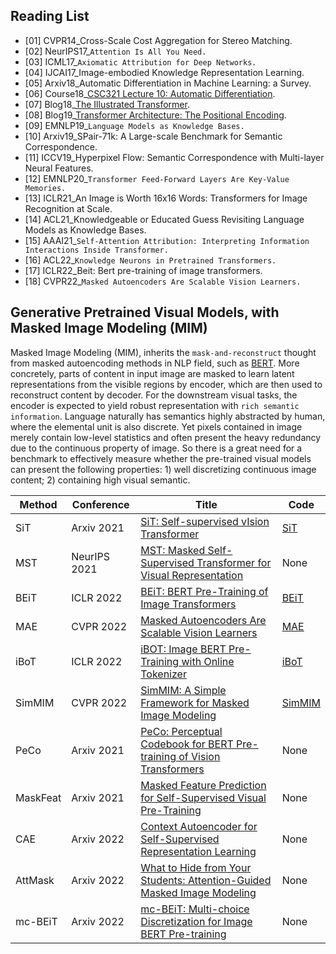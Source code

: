 ## Reading List

* [01] CVPR14_Cross-Scale Cost Aggregation for Stereo Matching.
* [02] NeurIPS17_`Attention Is All You Need.`
* [03] ICML17_`Axiomatic Attribution for Deep Networks.`
* [04] IJCAI17_Image-embodied Knowledge Representation Learning.
* [05] Arxiv18_Automatic Differentiation in Machine Learning: a Survey.
* [06] Course18_[CSC321 Lecture 10: Automatic Differentiation](https://www.cs.toronto.edu/~rgrosse/courses/csc321_2018/slides/lec10.pdf).
* [07] Blog18_[The Illustrated Transformer](https://jalammar.github.io/illustrated-transformer/).
* [08] Blog19_[Transformer Architecture: The Positional Encoding](https://kazemnejad.com/blog/transformer_architecture_positional_encoding/).
* [09] EMNLP19_`Language Models as Knowledge Bases.`
* [10] Arxiv19_SPair-71k: A Large-scale Benchmark for Semantic Correspondence.
* [11] ICCV19_Hyperpixel Flow: Semantic Correspondence with Multi-layer Neural Features.
* [12] EMNLP20_`Transformer Feed-Forward Layers Are Key-Value Memories.`
* [13] ICLR21_An Image is Worth 16x16 Words: Transformers for Image Recognition at Scale.
* [14] ACL21_Knowledgeable or Educated Guess Revisiting Language Models as Knowledge Bases.
* [15] AAAI21_`Self-Attention Attribution: Interpreting Information Interactions Inside Transformer.`
* [16] ACL22_`Knowledge Neurons in Pretrained Transformers.`
* [17] ICLR22_Beit: Bert pre-training of image transformers.
* [18] CVPR22_`Masked Autoencoders Are Scalable Vision Learners.`

## Generative Pretrained Visual Models, with Masked Image Modeling (MIM)

Masked Image Modeling (MIM), inherits the `mask-and-reconstruct` thought from masked autoencoding methods in NLP field, such as [BERT](https://github.com/google-research/bert). More concretely, parts of content in input image are masked to learn latent representations from the visible regions by encoder, which are then used to reconstruct content by decoder. For the downstream visual tasks, the encoder is expected to yield robust representation with `rich semantic information`. Language naturally has semantics highly abstracted by human, where the elemental unit is also discrete. Yet pixels contained in image merely contain low-level statistics and often present the heavy redundancy due to the continuous property of image. So there is a great need for a benchmark to effectively measure whether the pre-trained visual models can present the following properties: 1) well discretizing continuous image content; 2) containing high visual semantic.

Method|Conference|Title|Code
-----|-----|-----|-----
SiT|Arxiv 2021|[SiT: Self-supervised vIsion Transformer](https://arxiv.org/pdf/2104.03602.pdf)|[SiT](https://github.com/Sara-Ahmed/SiT)
MST|NeurIPS 2021|[MST: Masked Self-Supervised Transformer for Visual Representation](https://arxiv.org/pdf/2106.05656.pdf)|None
BEiT|ICLR 2022|[BEiT: BERT Pre-Training of Image Transformers](https://arxiv.org/abs/2106.08254)|[BEiT](https://github.com/microsoft/unilm/tree/master/beit)
MAE|CVPR 2022|[Masked Autoencoders Are Scalable Vision Learners](https://arxiv.org/pdf/2111.06377.pdf)|[MAE](https://github.com/facebookresearch/mae)
iBoT|ICLR 2022|[iBOT: Image BERT Pre-Training with Online Tokenizer](https://arxiv.org/pdf/2111.07832.pdf)|[iBoT](https://github.com/bytedance/ibot)
SimMIM|CVPR 2022|[SimMIM: A Simple Framework for Masked Image Modeling](https://arxiv.org/pdf/2111.09886.pdf)|[SimMIM](https://github.com/microsoft/SimMIM)
PeCo|Arxiv 2021|[PeCo: Perceptual Codebook for BERT Pre-training of Vision Transformers](https://arxiv.org/pdf/2111.12710.pdf)|None
MaskFeat|Arxiv 2021|[Masked Feature Prediction for Self-Supervised Visual Pre-Training](https://arxiv.org/pdf/2112.09133.pdf)|None
CAE|Arxiv 2022|[Context Autoencoder for Self-Supervised Representation Learning](https://arxiv.org/pdf/2202.03026.pdf)|None
AttMask|Arxiv 2022|[What to Hide from Your Students: Attention-Guided Masked Image Modeling](https://arxiv.org/pdf/2203.12719.pdf)|None
mc-BEiT|Arxiv 2022|[mc-BEiT: Multi-choice Discretization for Image BERT Pre-training](https://arxiv.org/pdf/2203.15371.pdf)|None
